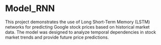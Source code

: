 # Model_RNN
This project demonstrates the use of Long Short-Term Memory (LSTM) networks for predicting Google stock prices based on historical market data. The model was designed to analyze temporal dependencies in stock market trends and provide future price predictions.
